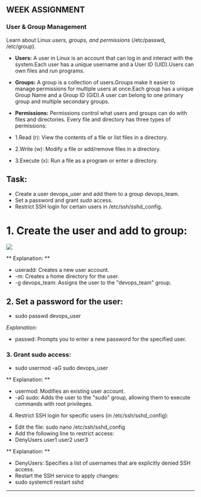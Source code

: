 ##  WEEK ASSIGNMENT

### **User & Group Management**

Learn about Linux *users, groups, and permissions* (/etc/passwd, /etc/group).

- **Users:** A user in Linux is an account that can log in and interact with the system.Each user has a unique username and a User ID (UID).Users can own files and run programs.

- **Groups:** A group is a collection of users.Groups make it easier to manage permissions for multiple users at once.Each group has a unique Group Name and a Group ID (GID).A user can belong to one primary group and multiple secondary groups.

- **Permissions:** Permissions control what users and groups can do with files and directories.
Every file and directory has three types of permissions:

- 1.Read (r): View the contents of a file or list files in a directory.

- 2.Write (w): Modify a file or add/remove files in a directory.

- 3.Execute (x): Run a file as a program or enter a directory.

## Task:

  - Create a user devops_user and add them to a group devops_team.
  - Set a password and grant *sudo* access.
  - Restrict SSH login for certain users in /etc/ssh/sshd_config.

# 1. Create the user and add to group:

<image src = "https://github.com/ayushgurjar185/90DaysOfDevOps/blob/06b2c63879253f44d2ffc35206c9df81606da6aa/2025/Images/LinuxImg/Capture.PNG">

** Explanation: **

- useradd: Creates a new user account.
- -m: Creates a home directory for the user.
- -g devops_team: Assigns the user to the "devops_team" group.

## 2. Set a password for the user:

- sudo passwd devops_user

*Explanation:*

- passwd: Prompts you to enter a new password for the specified user.

### 3. Grant sudo access:

- sudo usermod -aG sudo devops_user

** Explanation: **

- usermod: Modifies an existing user account.
- -aG sudo: Adds the user to the "sudo" group, allowing them to execute commands with root privileges.

4. Restrict SSH login for specific users (in /etc/ssh/sshd_config):

- Edit the file:
  sudo nano /etc/ssh/sshd_config
- Add the following line to restrict access:
- DenyUsers user1 user2 user3

** Explanation: **

- DenyUsers: Specifies a list of usernames that are explicitly denied SSH access.
- Restart the SSH service to apply changes:
- sudo systemctl restart sshd

---
